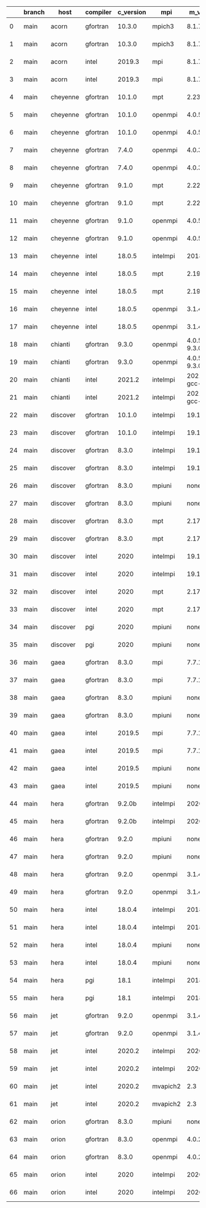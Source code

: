 |    | branch   | host     | compiler   | c_version   | mpi      | m_version          | o_g   | os     | build   | u_pass   | u_fail   | s_pass   | s_fail   | e_pass   | e_fail   | nuopc_pass   | nuopc_fail   | netcdf_c   | netcdf_f   | artifacts_hash                                                                                                 | modified                   |
|----|----------|----------|------------|-------------|----------|--------------------|-------|--------|---------|----------|----------|----------|----------|----------|----------|--------------|--------------|------------|------------|----------------------------------------------------------------------------------------------------------------|----------------------------|
|  0 | main     | acorn    | gfortran   | 10.3.0      | mpich3   | 8.1.7              | O     | Linux  | Pass    | 8926     | 0        | 49       | 0        | 80       | 0        | 50           | 0            | 4.7.4      | 4.5.3      | [artifacts](https://github.com/esmf-org/esmf-test-artifacts-new/tree/99885790caa51544d317ccd541cebc711ccb2083) | 2022-03-02 23:31:40.916600 |
|  1 | main     | acorn    | gfortran   | 10.3.0      | mpich3   | 8.1.7              | g     | Linux  | Pass    | 8926     | 0        | 49       | 0        | 80       | 0        | 50           | 0            | 4.7.4      | 4.5.3      | [artifacts](https://github.com/esmf-org/esmf-test-artifacts-new/tree/08591d94a2c5d02b77e090f76a368ea85223cd69) | 2022-03-02 23:31:40.916600 |
|  2 | main     | acorn    | intel      | 2019.3      | mpi      | 8.1.7              | O     | Linux  | Pass    | 8926     | 0        | 49       | 0        | 80       | 0        | 50           | 0            | 4.7.4      | 4.5.3      | [artifacts](https://github.com/esmf-org/esmf-test-artifacts-new/tree/c257a4c490a92a0476c95d473688dbec00786b45) | 2022-03-02 23:31:40.916600 |
|  3 | main     | acorn    | intel      | 2019.3      | mpi      | 8.1.7              | g     | Linux  | Pass    | 8926     | 0        | 49       | 0        | 80       | 0        | 50           | 0            | 4.7.4      | 4.5.3      | [artifacts](https://github.com/esmf-org/esmf-test-artifacts-new/tree/55bb91150d1509d08ee579b935d6f4ff24b9eb85) | 2022-03-02 23:31:40.916600 |
|  4 | main     | cheyenne | gfortran   | 10.1.0      | mpt      | 2.23               | g     | Linux  | Pass    | 8926     | 0        | 49       | 0        | 80       | 0        | 50           | 0            | 4.7.4      | 4.5.3      | [artifacts](https://github.com/esmf-org/esmf-test-artifacts-new/tree/92f40bbac3b086992314fa7668e0c02cb1df971d) | 2022-03-02 23:35:58.526019 |
|  5 | main     | cheyenne | gfortran   | 10.1.0      | openmpi  | 4.0.5              | O     | Linux  | Pass    | 8926     | 0        | 49       | 0        | 80       | 0        | 50           | 0            | 4.7.4      | 4.5.3      | [artifacts](https://github.com/esmf-org/esmf-test-artifacts-new/tree/ae2e984a5f4b660cb257d44f7b395829e7529cc6) | 2022-03-02 23:35:58.526019 |
|  6 | main     | cheyenne | gfortran   | 10.1.0      | openmpi  | 4.0.5              | g     | Linux  | Pass    | 8926     | 0        | 49       | 0        | 80       | 0        | 50           | 0            | 4.7.4      | 4.5.3      | [artifacts](https://github.com/esmf-org/esmf-test-artifacts-new/tree/de4c1d76d0d30f9f23e09b8b84a38bea681d7afc) | 2022-03-02 23:35:58.526019 |
|  7 | main     | cheyenne | gfortran   | 7.4.0       | openmpi  | 4.0.3              | O     | Linux  | Pass    | 8926     | 0        | 49       | 0        | 80       | 0        | 50           | 0            | 4.7.3      | 4.5.2      | [artifacts](https://github.com/esmf-org/esmf-test-artifacts-new/tree/ef78df0b798ddf959955eca750fe6697b4310c1a) | 2022-03-02 23:35:58.526019 |
|  8 | main     | cheyenne | gfortran   | 7.4.0       | openmpi  | 4.0.3              | g     | Linux  | Pass    | 8926     | 0        | 49       | 0        | 80       | 0        | 50           | 0            | 4.7.3      | 4.5.2      | [artifacts](https://github.com/esmf-org/esmf-test-artifacts-new/tree/489370a8015ccb9a9b278c21d1ad7ffc499cc9a6) | 2022-03-02 23:35:58.526019 |
|  9 | main     | cheyenne | gfortran   | 9.1.0       | mpt      | 2.22               | O     | Linux  | Pass    | 8926     | 0        | 49       | 0        | 80       | 0        | 50           | 0            | 4.7.3      | 4.5.2      | [artifacts](https://github.com/esmf-org/esmf-test-artifacts-new/tree/103f80f648685f03db5c8a5578ff93e756a1ee06) | 2022-03-02 23:35:58.526019 |
| 10 | main     | cheyenne | gfortran   | 9.1.0       | mpt      | 2.22               | g     | Linux  | Pass    | 8926     | 0        | 49       | 0        | 80       | 0        | 50           | 0            | 4.7.3      | 4.5.2      | [artifacts](https://github.com/esmf-org/esmf-test-artifacts-new/tree/a02d8a36b2db2e687b599a202dc69ada18474b8d) | 2022-03-02 23:35:58.526019 |
| 11 | main     | cheyenne | gfortran   | 9.1.0       | openmpi  | 4.0.5              | O     | Linux  | Pass    | 8926     | 0        | 49       | 0        | 80       | 0        | 50           | 0            | 4.7.3      | 4.5.2      | [artifacts](https://github.com/esmf-org/esmf-test-artifacts-new/tree/8d1a7094e39d17c78135ff564b7dff7154d0a464) | 2022-03-02 23:35:58.526019 |
| 12 | main     | cheyenne | gfortran   | 9.1.0       | openmpi  | 4.0.5              | g     | Linux  | Pass    | 8926     | 0        | 49       | 0        | 80       | 0        | 50           | 0            | 4.7.3      | 4.5.2      | [artifacts](https://github.com/esmf-org/esmf-test-artifacts-new/tree/bdd0bae1cd7587a1572bdc04de7eb1cce08bc47a) | 2022-03-02 23:35:58.526019 |
| 13 | main     | cheyenne | intel      | 18.0.5      | intelmpi | 2018.4.274         | O     | Linux  | Pass    | 8926     | 0        | 49       | 0        | 80       | 0        | 50           | 0            | 4.6.3      | 4.4.4      | [artifacts](https://github.com/esmf-org/esmf-test-artifacts-new/tree/5ac7b1f280acdd28c83605ce8939c53c83c24e3c) | 2022-03-02 23:35:58.526019 |
| 14 | main     | cheyenne | intel      | 18.0.5      | mpt      | 2.19               | O     | Linux  | Pass    | 8926     | 0        | 49       | 0        | 80       | 0        | 50           | 0            | 4.6.3      | 4.4.4      | [artifacts](https://github.com/esmf-org/esmf-test-artifacts-new/tree/9e9ef8a835a897d45b9cb3c8b89eba76c4bbd6e7) | 2022-03-02 23:35:58.526019 |
| 15 | main     | cheyenne | intel      | 18.0.5      | mpt      | 2.19               | g     | Linux  | Pass    | 8926     | 0        | 49       | 0        | 80       | 0        | 50           | 0            | 4.6.3      | 4.4.4      | [artifacts](https://github.com/esmf-org/esmf-test-artifacts-new/tree/b0b28ace8779be52fd76cc836ebcf6ee175a847d) | 2022-03-02 23:35:58.526019 |
| 16 | main     | cheyenne | intel      | 18.0.5      | openmpi  | 3.1.4              | O     | Linux  | Pass    | 8926     | 0        | 49       | 0        | 80       | 0        | 50           | 0            | 4.6.3      | 4.4.4      | [artifacts](https://github.com/esmf-org/esmf-test-artifacts-new/tree/61f0092c59a379bc1028572e9a117db6d10b2124) | 2022-03-02 23:35:58.526019 |
| 17 | main     | cheyenne | intel      | 18.0.5      | openmpi  | 3.1.4              | g     | Linux  | Pass    | 8926     | 0        | 49       | 0        | 80       | 0        | 50           | 0            | 4.6.3      | 4.4.4      | [artifacts](https://github.com/esmf-org/esmf-test-artifacts-new/tree/bc034d782c66fd1576e3e3fbbae9af328b6d0327) | 2022-03-02 23:35:58.526019 |
| 18 | main     | chianti  | gfortran   | 9.3.0       | openmpi  | 4.0.5-gcc-9.3.0    | O     | Linux  | Pass    | 8926     | 0        | 49       | 0        | 80       | 0        | 44           | 6            | 4.8.0      | 4.5.3      | [artifacts](https://github.com/esmf-org/esmf-test-artifacts-new/tree/5ff84861b7fc405d2b05338a24c0c6e8cb0b60a8) | 2022-03-02 23:39:03.749536 |
| 19 | main     | chianti  | gfortran   | 9.3.0       | openmpi  | 4.0.5-gcc-9.3.0    | g     | Linux  | Pass    | 8926     | 0        | 49       | 0        | 80       | 0        | 44           | 6            | 4.8.0      | 4.5.3      | [artifacts](https://github.com/esmf-org/esmf-test-artifacts-new/tree/16049044be31f40dc5014d082fbbc92f52964242) | 2022-03-02 23:39:03.749536 |
| 20 | main     | chianti  | intel      | 2021.2      | intelmpi | 2021.2.0-gcc-9.3.0 | O     | Linux  | Pass    | 8926     | 0        | 49       | 0        | 80       | 0        | 44           | 6            | 4.8.0      | 4.5.3      | [artifacts](https://github.com/esmf-org/esmf-test-artifacts-new/tree/48991f41df2a1da94552cf2647890cf0d6e9658c) | 2022-03-02 23:39:03.749536 |
| 21 | main     | chianti  | intel      | 2021.2      | intelmpi | 2021.2.0-gcc-9.3.0 | g     | Linux  | Pass    | 8926     | 0        | 49       | 0        | 80       | 0        | 44           | 6            | 4.8.0      | 4.5.3      | [artifacts](https://github.com/esmf-org/esmf-test-artifacts-new/tree/6f62a7690efafb631620dcd1ad4b9f9f4ef90e46) | 2022-03-02 23:39:03.749536 |
| 22 | main     | discover | gfortran   | 10.1.0      | intelmpi | 19.1.3.304         | O     | Linux  | Pass    | 8911     | 15       | 49       | 0        | 80       | 0        | 50           | 0            |            |            | [artifacts](https://github.com/esmf-org/esmf-test-artifacts-new/tree/f2b44b42bb56ea78a1881ebf91e784fae538aac5) | 2022-03-02 23:42:58.260128 |
| 23 | main     | discover | gfortran   | 10.1.0      | intelmpi | 19.1.3.304         | g     | Linux  | Pass    | 8911     | 15       | 49       | 0        | 80       | 0        | 50           | 0            |            |            | [artifacts](https://github.com/esmf-org/esmf-test-artifacts-new/tree/9465c5eddbac02170e2e9dea1866f7e5cbbb7e68) | 2022-03-02 23:42:58.260128 |
| 24 | main     | discover | gfortran   | 8.3.0       | intelmpi | 19.1.3.304         | O     | Linux  | Pass    | 8911     | 15       | 49       | 0        | 80       | 0        | 50           | 0            |            |            | [artifacts](https://github.com/esmf-org/esmf-test-artifacts-new/tree/12f2b4679a323a100fd503d910ebc98527cec519) | 2022-03-02 23:42:58.260128 |
| 25 | main     | discover | gfortran   | 8.3.0       | intelmpi | 19.1.3.304         | g     | Linux  | Pass    | 8911     | 15       | 49       | 0        | 80       | 0        | 50           | 0            |            |            | [artifacts](https://github.com/esmf-org/esmf-test-artifacts-new/tree/c3591c32c447e444d31069f55b3ab0046c06cde9) | 2022-03-02 23:42:58.260128 |
| 26 | main     | discover | gfortran   | 8.3.0       | mpiuni   | none               | O     | Linux  | Fail    | 7418     | 0        | 8        | 0        | 43       | 0        | 0            | 50           | unknown    | unknown    | [artifacts](https://github.com/esmf-org/esmf-test-artifacts-new/tree/6c5f43f6762270304bf3166fc64cfada98ba1a96) | 2022-03-02 23:42:58.260128 |
| 27 | main     | discover | gfortran   | 8.3.0       | mpiuni   | none               | g     | Linux  | Fail    | 7418     | 0        | 8        | 0        | 43       | 0        | 0            | 50           | unknown    | unknown    | [artifacts](https://github.com/esmf-org/esmf-test-artifacts-new/tree/93278cc1605a477bc9ccb45b1a4b027387c35e93) | 2022-03-02 23:42:58.260128 |
| 28 | main     | discover | gfortran   | 8.3.0       | mpt      | 2.17               | O     | Linux  | Pass    | 8926     | 0        | 49       | 0        | 80       | 0        | 46           | 4            |            |            | [artifacts](https://github.com/esmf-org/esmf-test-artifacts-new/tree/881aa6c2b65a1f9a548e7a50c86cc7db31f4caf7) | 2022-03-02 23:42:58.260128 |
| 29 | main     | discover | gfortran   | 8.3.0       | mpt      | 2.17               | g     | Linux  | Pass    | 8926     | 0        | 49       | 0        | 80       | 0        | 46           | 4            |            |            | [artifacts](https://github.com/esmf-org/esmf-test-artifacts-new/tree/a5cbf939c3b10546ecac7a45a7b7efec95c698c7) | 2022-03-02 23:42:58.260128 |
| 30 | main     | discover | intel      | 2020        | intelmpi | 19.1.3.304         | O     | Linux  | Pass    | 8926     | 0        | 49       | 0        | 80       | 0        | 50           | 0            | 4.8.0      | 4.5.4      | [artifacts](https://github.com/esmf-org/esmf-test-artifacts-new/tree/aeef1ef33b6ad0102712426f61149a13f1f16d1a) | 2022-03-02 23:42:58.260128 |
| 31 | main     | discover | intel      | 2020        | intelmpi | 19.1.3.304         | g     | Linux  | Pass    | 8926     | 0        | 49       | 0        | 80       | 0        | 50           | 0            | 4.8.0      | 4.5.4      | [artifacts](https://github.com/esmf-org/esmf-test-artifacts-new/tree/dfbabd4832cbe843bc5f3ed5580cfaeefc5f6334) | 2022-03-02 23:42:58.260128 |
| 32 | main     | discover | intel      | 2020        | mpt      | 2.17               | O     | Linux  | Pass    | 8926     | 0        | 49       | 0        | 80       | 0        | 50           | 0            | 4.8.0      | 4.5.4      | [artifacts](https://github.com/esmf-org/esmf-test-artifacts-new/tree/1c5da0d497771cce8e3ee74d26ccb1f57eb88c4b) | 2022-03-02 23:42:58.260128 |
| 33 | main     | discover | intel      | 2020        | mpt      | 2.17               | g     | Linux  | Pass    | 8926     | 0        | 49       | 0        | 80       | 0        | 50           | 0            | 4.8.0      | 4.5.4      | [artifacts](https://github.com/esmf-org/esmf-test-artifacts-new/tree/795a99a99ebbe197b6aecd549a019fcfe1b58e25) | 2022-03-02 23:42:58.260128 |
| 34 | main     | discover | pgi        | 2020        | mpiuni   | none               | O     | Linux  | Fail    | 6796     | 622      | 6        | 2        | 40       | 3        | 0            | 50           | unknown    | unknown    | [artifacts](https://github.com/esmf-org/esmf-test-artifacts-new/tree/860cc822f4ca40fb8775f8390831a9eff5bdc1e6) | 2022-03-02 23:42:58.260128 |
| 35 | main     | discover | pgi        | 2020        | mpiuni   | none               | g     | Linux  | Fail    | 6796     | 622      | 4        | 4        | 40       | 3        | 0            | 50           | unknown    | unknown    | [artifacts](https://github.com/esmf-org/esmf-test-artifacts-new/tree/86baf4f804d86c9f1c6c19cce462a72fb0918e8d) | 2022-03-02 23:42:58.260128 |
| 36 | main     | gaea     | gfortran   | 8.3.0       | mpi      | 7.7.11             | O     | Unicos | Fail    | 8925     | 1        | 49       | 0        | 80       | 0        | 47           | 3            | unknown    | unknown    | [artifacts](https://github.com/esmf-org/esmf-test-artifacts-new/tree/1ae5002909b52a48bda9ddc9d0185fd3e423e170) | 2022-03-02 23:46:25.718185 |
| 37 | main     | gaea     | gfortran   | 8.3.0       | mpi      | 7.7.11             | g     | Unicos | Fail    | 8925     | 1        | fail     | fail     | fail     | fail     | 0            | 0            | unknown    | unknown    | [artifacts](https://github.com/esmf-org/esmf-test-artifacts-new/tree/722d4e5e1e8c8f0e440cf5436433d27cf3078481) | 2022-03-02 23:46:25.718185 |
| 38 | main     | gaea     | gfortran   | 8.3.0       | mpiuni   | none               | O     | Unicos | Fail    | fail     | fail     | fail     | fail     | fail     | fail     | 0            | 0            | unknown    | unknown    | [artifacts](https://github.com/esmf-org/esmf-test-artifacts-new/tree/4366f5597a0d22fe77a3ece3407af180f6eec361) | 2022-03-02 23:46:25.718185 |
| 39 | main     | gaea     | gfortran   | 8.3.0       | mpiuni   | none               | g     | Unicos | Fail    | fail     | fail     | fail     | fail     | fail     | fail     | 0            | 0            | unknown    | unknown    | [artifacts](https://github.com/esmf-org/esmf-test-artifacts-new/tree/22afb475480be88d733968c676a4500d503d4336) | 2022-03-02 23:46:25.718185 |
| 40 | main     | gaea     | intel      | 2019.5      | mpi      | 7.7.11             | O     | Unicos | Fail    | 8911     | 15       | 49       | 0        | 80       | 0        | 47           | 3            | unknown    | unknown    | [artifacts](https://github.com/esmf-org/esmf-test-artifacts-new/tree/e27059603484c74d993a0b780d0d4cfd018658b8) | 2022-03-02 23:46:25.718185 |
| 41 | main     | gaea     | intel      | 2019.5      | mpi      | 7.7.11             | g     | Unicos | Fail    | 8911     | 15       | 49       | 0        | 80       | 0        | 47           | 3            | unknown    | unknown    | [artifacts](https://github.com/esmf-org/esmf-test-artifacts-new/tree/34ecbfb7fe213d89630692ff6645f7a943debc92) | 2022-03-02 23:46:25.718185 |
| 42 | main     | gaea     | intel      | 2019.5      | mpiuni   | none               | O     | Unicos | Fail    | 7403     | 15       | 8        | 0        | 43       | 0        | 0            | 50           | unknown    | unknown    | [artifacts](https://github.com/esmf-org/esmf-test-artifacts-new/tree/a63d44f5cbc211ebe5f094cfee8af75367eadc3b) | 2022-03-02 23:46:25.718185 |
| 43 | main     | gaea     | intel      | 2019.5      | mpiuni   | none               | g     | Unicos | Fail    | fail     | fail     | fail     | fail     | fail     | fail     | fail         | fail         | unknown    | unknown    | [artifacts](https://github.com/esmf-org/esmf-test-artifacts-new/tree/e791d92b26e4c785a81270f63affab4b00429ba4) | 2022-03-02 23:46:25.718185 |
| 44 | main     | hera     | gfortran   | 9.2.0b      | intelmpi | 2020               | O     | Linux  | Pass    | 8911     | 15       | 49       | 0        | 80       | 0        | 50           | 0            |            |            | [artifacts](https://github.com/esmf-org/esmf-test-artifacts-new/tree/c34bcdbcf75fdbc6b31d19f4ddb8d7be6875df97) | 2022-03-02 23:50:35.146454 |
| 45 | main     | hera     | gfortran   | 9.2.0b      | intelmpi | 2020               | g     | Linux  | Pass    | 8910     | 16       | 49       | 0        | 80       | 0        | 50           | 0            |            |            | [artifacts](https://github.com/esmf-org/esmf-test-artifacts-new/tree/ad04f10741c9bd46d330556452c7c6ee5f92bbad) | 2022-03-02 23:50:35.146454 |
| 46 | main     | hera     | gfortran   | 9.2.0       | mpiuni   | none               | O     | Linux  | Fail    | 7418     | 0        | 8        | 0        | 43       | 0        | 0            | 50           | unknown    | unknown    | [artifacts](https://github.com/esmf-org/esmf-test-artifacts-new/tree/542f6d007eb8b26dc04283ce8f0fd066f2b10020) | 2022-03-02 23:50:35.146454 |
| 47 | main     | hera     | gfortran   | 9.2.0       | mpiuni   | none               | g     | Linux  | Fail    | 7418     | 0        | 8        | 0        | 43       | 0        | 0            | 50           | unknown    | unknown    | [artifacts](https://github.com/esmf-org/esmf-test-artifacts-new/tree/18b7c081e3f16045e8a923efba87130ca8a5f1e3) | 2022-03-02 23:50:35.146454 |
| 48 | main     | hera     | gfortran   | 9.2.0       | openmpi  | 3.1.4              | O     | Linux  | Pass    | 8926     | 0        | 49       | 0        | 80       | 0        | 50           | 0            | 4.7.2      | 4.5.2      | [artifacts](https://github.com/esmf-org/esmf-test-artifacts-new/tree/ee4a74c85eaf77d3c94ae54b2724ad8cd184b115) | 2022-03-02 23:50:35.146454 |
| 49 | main     | hera     | gfortran   | 9.2.0       | openmpi  | 3.1.4              | g     | Linux  | Pass    | 8926     | 0        | 49       | 0        | 80       | 0        | 50           | 0            | 4.7.2      | 4.5.2      | [artifacts](https://github.com/esmf-org/esmf-test-artifacts-new/tree/5dda02d272292ebeb3446036d991ed0f8dec1827) | 2022-03-02 23:50:35.146454 |
| 50 | main     | hera     | intel      | 18.0.4      | intelmpi | 2018.4.274         | O     | Linux  | Pass    | 8926     | 0        | 49       | 0        | 80       | 0        | 50           | 0            | 4.7.0      | 4.4.5      | [artifacts](https://github.com/esmf-org/esmf-test-artifacts-new/tree/e735dd75c90d79fed70515a1c80093a495f72d2b) | 2022-03-02 23:50:35.146454 |
| 51 | main     | hera     | intel      | 18.0.4      | intelmpi | 2018.4.274         | g     | Linux  | Pass    | 8926     | 0        | 49       | 0        | 80       | 0        | 50           | 0            | 4.7.0      | 4.4.5      | [artifacts](https://github.com/esmf-org/esmf-test-artifacts-new/tree/54d1f93be510c8835b8c3ed63a18a955187d8bfa) | 2022-03-02 23:50:35.146454 |
| 52 | main     | hera     | intel      | 18.0.4      | mpiuni   | none               | O     | Linux  | Fail    | 7418     | 0        | 8        | 0        | 43       | 0        | 0            | 50           | unknown    | unknown    | [artifacts](https://github.com/esmf-org/esmf-test-artifacts-new/tree/835cce61b0c5440b0daf4086f63d95695ccc0f2b) | 2022-03-02 23:50:35.146454 |
| 53 | main     | hera     | intel      | 18.0.4      | mpiuni   | none               | g     | Linux  | Fail    | 7418     | 0        | 8        | 0        | 43       | 0        | 0            | 50           | unknown    | unknown    | [artifacts](https://github.com/esmf-org/esmf-test-artifacts-new/tree/6351313fef7b3f2c732e0c95e6262c209ebb459e) | 2022-03-02 23:50:35.146454 |
| 54 | main     | hera     | pgi        | 18.1        | intelmpi | 2018.0.4           | O     | Linux  | Fail    | fail     | fail     | fail     | fail     | fail     | fail     | 0            | 50           |            |            | [artifacts](https://github.com/esmf-org/esmf-test-artifacts-new/tree/2efb61a4707ed34dc4d78d92131d5a2d5408b263) | 2022-03-02 23:50:35.146454 |
| 55 | main     | hera     | pgi        | 18.1        | intelmpi | 2018.0.4           | g     | Linux  | Fail    | fail     | fail     | fail     | fail     | fail     | fail     | 0            | 50           |            |            | [artifacts](https://github.com/esmf-org/esmf-test-artifacts-new/tree/1c1601ae5eab98711a63a06af87bac800229bca9) | 2022-03-02 23:50:35.146454 |
| 56 | main     | jet      | gfortran   | 9.2.0       | openmpi  | 3.1.4              | O     | Linux  | Pass    | 8926     | 0        | 49       | 0        | 80       | 0        | 50           | 0            | 4.7.2      | 4.5.2      | [artifacts](https://github.com/esmf-org/esmf-test-artifacts-new/tree/33cd4bcd665f32341221660cf64e07ad2ee0e341) | 2022-03-02 23:54:33.940731 |
| 57 | main     | jet      | gfortran   | 9.2.0       | openmpi  | 3.1.4              | g     | Linux  | Pass    | 8926     | 0        | 49       | 0        | 80       | 0        | 50           | 0            | 4.7.2      | 4.5.2      | [artifacts](https://github.com/esmf-org/esmf-test-artifacts-new/tree/6f2d6e7f3ae6169d268605fbe1a338b77e1b823b) | 2022-03-02 23:54:33.940731 |
| 58 | main     | jet      | intel      | 2020.2      | intelmpi | 2020.2             | O     | Linux  | Pass    | fail     | fail     | fail     | fail     | fail     | fail     | 0            | 0            | 4.7.0      | 4.4.5      | [artifacts](https://github.com/esmf-org/esmf-test-artifacts-new/tree/0d501919d5261c47e6c4a3e91c7c349ee020217e) | 2022-03-02 23:54:33.940731 |
| 59 | main     | jet      | intel      | 2020.2      | intelmpi | 2020.2             | g     | Linux  | Pass    | fail     | fail     | fail     | fail     | fail     | fail     | 0            | 0            | 4.7.0      | 4.4.5      | [artifacts](https://github.com/esmf-org/esmf-test-artifacts-new/tree/8aa61890ac529ae2811828d468c0375e366ed96e) | 2022-03-02 23:54:33.940731 |
| 60 | main     | jet      | intel      | 2020.2      | mvapich2 | 2.3                | O     | Linux  | Pass    | 8926     | 0        | 49       | 0        | 80       | 0        | 44           | 6            | 4.7.0      | 4.4.5      | [artifacts](https://github.com/esmf-org/esmf-test-artifacts-new/tree/3461af2d3a96b5ca4cd4ff912689b939a2caa540) | 2022-03-02 23:54:33.940731 |
| 61 | main     | jet      | intel      | 2020.2      | mvapich2 | 2.3                | g     | Linux  | Pass    | 8926     | 0        | 49       | 0        | 80       | 0        | 44           | 6            | 4.7.0      | 4.4.5      | [artifacts](https://github.com/esmf-org/esmf-test-artifacts-new/tree/c1fa8d2da8e7f2e9760142d9d900ef1c6185cf6a) | 2022-03-02 23:54:33.940731 |
| 62 | main     | orion    | gfortran   | 8.3.0       | mpiuni   | none               | O     | Linux  | Fail    | 7403     | 15       | 8        | 0        | 43       | 0        | 0            | 50           | unknown    | unknown    | [artifacts](https://github.com/esmf-org/esmf-test-artifacts-new/tree/5505a5b74282640767726bb153ad3eea2de05393) | 2022-03-02 23:59:28.746584 |
| 63 | main     | orion    | gfortran   | 8.3.0       | openmpi  | 4.0.2              | O     | Linux  | Pass    | 8926     | 0        | 49       | 0        | 80       | 0        | 50           | 0            | 4.7.2      | 4.5.2      | [artifacts](https://github.com/esmf-org/esmf-test-artifacts-new/tree/7a26b407a18ae0345744d568e6bb1215403f82ff) | 2022-03-02 23:59:28.746584 |
| 64 | main     | orion    | gfortran   | 8.3.0       | openmpi  | 4.0.2              | g     | Linux  | Pass    | 8926     | 0        | 49       | 0        | 80       | 0        | 50           | 0            | 4.7.2      | 4.5.2      | [artifacts](https://github.com/esmf-org/esmf-test-artifacts-new/tree/70c15961dabe628968caacd099b8daebb4b4365c) | 2022-03-02 23:59:28.746584 |
| 65 | main     | orion    | intel      | 2020        | intelmpi | 2020.2             | O     | Linux  | Pass    | 8924     | 2        | 49       | 0        | 80       | 0        | 50           | 0            | 4.7.4      | 4.5.3      | [artifacts](https://github.com/esmf-org/esmf-test-artifacts-new/tree/71fd197538f905bbdfcab12dafb4de348e35cdaa) | 2022-03-02 23:59:28.746584 |
| 66 | main     | orion    | intel      | 2020        | intelmpi | 2020.2             | g     | Linux  | Pass    | 8926     | 0        | 49       | 0        | 80       | 0        | 50           | 0            | 4.7.4      | 4.5.3      | [artifacts](https://github.com/esmf-org/esmf-test-artifacts-new/tree/aca384b6343078fd8436c32ea3ee9fd2313f8c3d) | 2022-03-02 23:59:28.746584 |